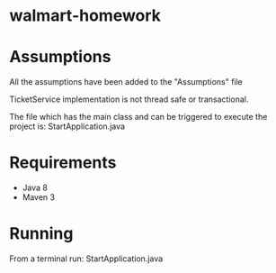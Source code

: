 # walmart-homework

# Assumptions
All the assumptions have been added to the "Assumptions" file

TicketService implementation is not thread safe or transactional.

The file which has the main class and can be triggered to execute the project is: StartApplication.java
# Requirements
+ Java 8
+ Maven 3

# Running
From a terminal run: StartApplication.java


